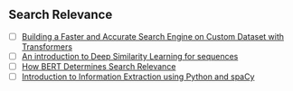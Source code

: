 ## Search Relevance

- [ ] [Building a Faster and Accurate Search Engine on Custom Dataset with Transformers](https://medium.com/analytics-vidhya/building-a-faster-and-accurate-search-engine-on-custom-dataset-with-transformers-d1277bedff3d)
- [ ] [An introduction to Deep Similarity Learning for sequences](https://towardsdatascience.com/introduction-to-deep-similarity-learning-for-sequences-89d9c26f8392)
- [ ] [How BERT Determines Search Relevance](https://towardsdatascience.com/how-bert-determines-search-relevance-2a67a1575ac4)
- [ ] [Introduction to Information Extraction using Python and spaCy](https://medium.com/analytics-vidhya/introduction-to-information-extraction-using-python-and-spacy-858f5d6416ca)